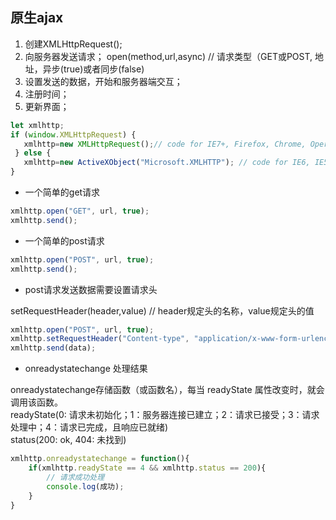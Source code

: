 ## 原生ajax

1. 创建XMLHttpRequest();
2. 向服务器发送请求； open(method,url,async) // 请求类型（GET或POST, 地址，异步(true)或者同步(false)
3. 设置发送的数据，开始和服务器端交互；
4. 注册时间；
5. 更新界面；

```javascript
let xmlhttp;
if (window.XMLHttpRequest) {
   xmlhttp=new XMLHttpRequest();// code for IE7+, Firefox, Chrome, Opera, Safari
 } else {
   xmlhttp=new ActiveXObject("Microsoft.XMLHTTP"); // code for IE6, IE5
}
```
- 一个简单的get请求

```javascript
xmlhttp.open("GET", url, true);
xmlhttp.send();
```
- 一个简单的post请求

```javascript
xmlhttp.open("POST", url, true);
xmlhttp.send();
```

- post请求发送数据需要设置请求头

setRequestHeader(header,value) // header规定头的名称，value规定头的值<br>

```javascript
xmlhttp.open("POST", url, true);
xmlhttp.setRequestHeader("Content-type", "application/x-www-form-urlencoded")
xmlhttp.send(data);
```

- onreadystatechange  处理结果

onreadystatechange存储函数（或函数名），每当 readyState 属性改变时，就会调用该函数。<br>
readyState(0: 请求未初始化；1：服务器连接已建立；2：请求已接受；3：请求处理中；4：请求已完成，且响应已就绪)<br>
status(200: ok, 404: 未找到)<br>

```javascript
xmlhttp.onreadystatechange = function(){
    if(xmlhttp.readyState == 4 && xmlhttp.status == 200){
        // 请求成功处理
        console.log(成功);
    }
}
```

